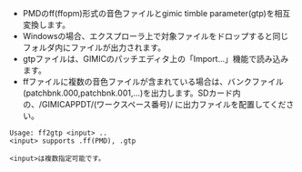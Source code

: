 * PMDのff(ffopm)形式の音色ファイルとgimic timble parameter(gtp)を相互変換します。
* Windowsの場合、エクスプローラ上で対象ファイルをドロップすると同じフォルダ内にファイルが出力されます。
* gtpファイルは、GIMICのパッチエディタ上の「Import...」機能で読み込みます。
* ffファイルに複数の音色ファイルが含まれている場合は、バンクファイル(patchbnk.000,patchbnk.001,...)を出力します。SDカード内の、/GIMICAPPDT/(ワークスペース番号)/ に出力ファイルを配置してください。
```
Usage: ff2gtp <input> ..
<input> supports .ff(PMD), .gtp

<input>は複数指定可能です。
```

